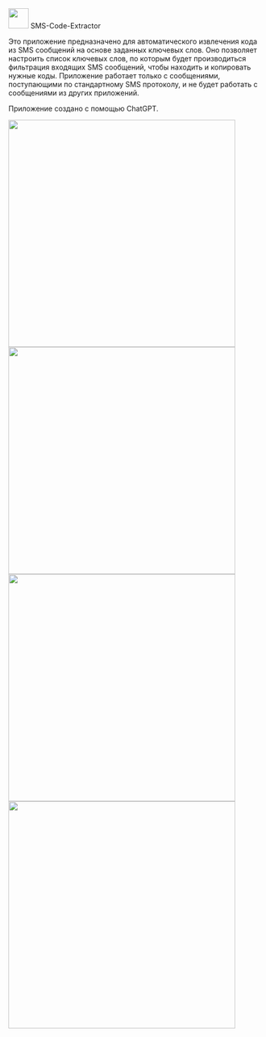 <!--suppress ALL -->
<img src="https://github.com/user-attachments/assets/4e539aac-fcc0-41ca-922a-649b220fe08f" width="40" height="40">
SMS-Code-Extractor 

Это приложение предназначено для автоматического извлечения кода из SMS сообщений на основе заданных ключевых слов. Оно позволяет настроить список ключевых слов, по которым будет производиться фильтрация входящих SMS сообщений, чтобы находить и копировать нужные коды. Приложение работает только с сообщениями, поступающими по стандартному SMS протоколу, и не будет работать с сообщениями из других приложений.

Приложение создано с помощью ChatGPT.

<img src="https://github.com/user-attachments/assets/f8a57432-14e9-4dec-81d6-159751a826ea" height="450">
<img src="https://github.com/user-attachments/assets/699fcc1d-ebc2-45c0-ac05-498398d4f8f2" height="450">
<img src="https://github.com/user-attachments/assets/5fdc35ab-878a-49c2-a18b-f00cb985c5f7" height="450">
<img src="https://github.com/user-attachments/assets/c2f2ea52-319e-47bd-bef9-1715c4391b47" height="450">

